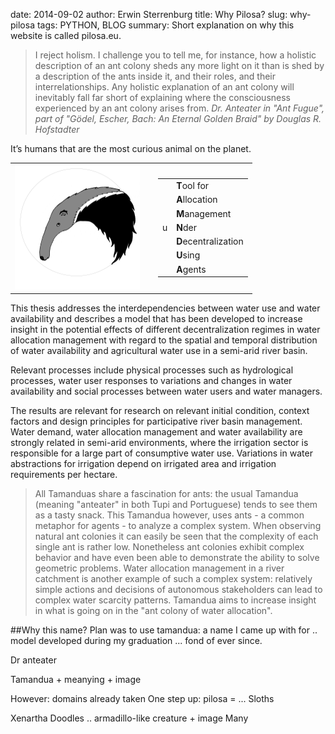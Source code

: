date: 2014-09-02
author: Erwin Sterrenburg
title: Why Pilosa?
slug: why-pilosa
tags: PYTHON, BLOG
summary: Short explanation on why this website is called pilosa.eu.


> I reject holism. I challenge you to tell me, for instance, how a holistic
> description of an ant colony sheds any more light on it than is shed by a
> description of the ants inside it, and their roles, and their interrelationships.
> Any holistic explanation of an ant colony will inevitably fall far short of
> explaining where the consciousness experienced by an ant colony arises from.
> <cite>Dr. Anteater in "Ant Fugue", part of  "Gödel, Escher, Bach: An Eternal Golden Braid" by Douglas R. Hofstadter</cite>

It’s humans that are the most curious animal on the planet.


<table>
<tr>
<td><img width="200" height="200" src="/images/tamandua.png" alt="Smiley" title="What you feel like when blogging with Pelican" />&nbsp;&nbsp;&nbsp;&nbsp;</td>
<td>
    <table>
    <tr><td></td><td><b>T</b>ool for</td></tr>
    <tr><td></td><td><b>A</b>llocation</td></tr>
    <tr><td></td><td><b>M</b>anagement</td></tr>
    <tr><td>u</td><td><b>N</b>der </td></tr>
    <tr><td></td><td><b>D</b>ecentralization</td></tr>
    <tr><td></td><td><b>U</b>sing</td></tr>
    <tr><td></td><td><b>A</b>gents</td></tr>
    </table>
</td>
</tr>
</table> 

This thesis addresses the interdependencies between water use and water
 availability and describes a model that has been developed to increase
 insight in the potential effects of different decentralization regimes
 in water allocation management with regard to the spatial and temporal
 distribution of water availability and agricultural water use in a
 semi-arid river basin.
 
 Relevant processes include physical processes such as hydrological processes,
 water user responses to variations and changes in water availability and social processes
 between water users and water managers.
 
 The results are relevant for research on relevant initial condition,
 context factors and design principles for participative river basin management.
 Water demand, water allocation management and water availability are strongly
 related in semi-arid environments, where the irrigation sector is responsible
 for a large part of consumptive water use. Variations in water abstractions
 for irrigation depend on irrigated area and irrigation requirements per hectare.


> All Tamanduas share a fascination for ants: the usual Tamandua (meaning
> "anteater" in both Tupi and Portuguese) tends to see them as a tasty
> snack. This Tamandua however, uses ants - a common metaphor for
> agents - to analyze a complex system. When observing natural ant
> colonies it can easily be seen that the complexity of each single ant is
> rather low. Nonetheless ant colonies exhibit complex behavior and have
> even been able to demonstrate the ability to solve geometric problems.
> Water allocation management in a river catchment is another example
> of such a complex system: relatively simple actions and decisions of
> autonomous stakeholders can lead to complex water scarcity patterns.
> Tamandua aims to increase insight in what is going on in the "ant colony
> of water allocation".

##Why this name?
Plan was to use tamandua:
a name I came up with for .. model developed during my graduation ... fond of ever since.

Dr anteater

Tamandua + meanying + image

However: domains already taken
One step up: pilosa = ...
Sloths

Xenartha
Doodles  .. armadillo-like creature + image
Many
